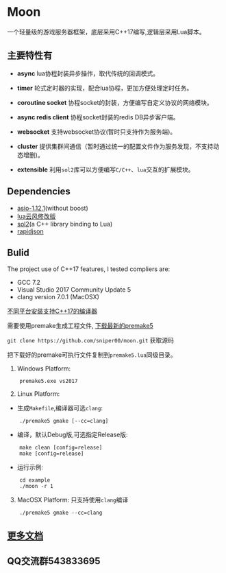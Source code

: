 ﻿# Moon
一个轻量级的游戏服务器框架，底层采用C++17编写,逻辑层采用Lua脚本。

## 主要特性有
- **async** lua协程封装异步操作，取代传统的回调模式。
  
- **timer** 轮式定时器的实现，配合lua协程，更加方便处理定时任务。
  
- **coroutine socket**  协程socket的封装，方便编写自定义协议的网络模块。
  
- **async redis client**    协程socket封装的redis DB异步客户端。
  
- **websocket** 支持websocket协议(暂时只支持作为服务端)。
  
- **cluster**   提供集群间通信（暂时通过统一的配置文件作为服务发现，不支持动态增删)。
  
- **extensible**    利用```sol2```库可以方便编写```C/C++```、```lua```交互的扩展模块。

## Dependencies
- [asio-1.12.1](https://github.com/chriskohlhoff/asio)(without boost)
- [lua云风修改版](https://github.com/cloudwu/skynet/tree/master/3rd/lua) 
- [sol2](https://github.com/ThePhD/sol2)(a C++ library binding to Lua)
- [rapidjson](https://github.com/Tencent/rapidjson)
## Bulid

The project use of C++17 features, I tested compliers are: 
- GCC 7.2
- Visual Studio 2017 Community Update 5
- clang version 7.0.1  (MacOSX)

[不同平台安装支持C++17的编译器](https://github.com/sniper00/moon/wiki/%E5%AE%89%E8%A3%85C--17%E7%BC%96%E8%AF%91%E5%99%A8%E6%94%AF%E6%8C%81#windows)

需要使用premake生成工程文件, [下载最新的premake5](https://premake.github.io/download.html)

```git clone https://github.com/sniper00/moon.git``` 获取源码

把下载好的premake可执行文件复制到```premake5.lua```同级目录。

1. Windows Platform:
```shell
    premake5.exe vs2017
```

2. Linux Platform:
- 生成```Makefile```,编译器可选```clang```:
```shell
    ./premake5 gmake [--cc=clang]
```
- 编译，默认Debug版,可选指定Release版:
```shell
    make clean [config=release]
    make [config=release]
```
- 运行示例:
```shell
    cd example
    ./moon -r 1
```
3. MacOSX Platform:
只支持使用```clang```编译
```shell
    ./premake5 gmake --cc=clang
```

## [更多文档](https://github.com/sniper00/moon/wiki)

## QQ交流群543833695


